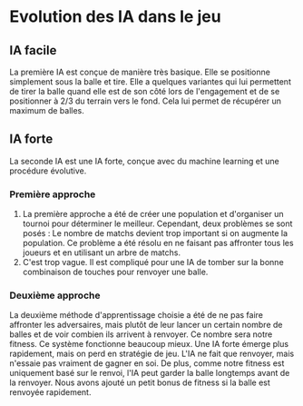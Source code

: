 # Evolution des IA dans le jeu
## IA facile
La première IA est conçue de manière très basique. Elle se positionne simplement sous la balle et tire. Elle a quelques variantes qui lui permettent de tirer la balle quand elle est de son côté lors de l'engagement et de se positionner à 2/3 du terrain vers le fond. Cela lui permet de récupérer un maximum de balles.
## IA forte
La seconde IA est une IA forte, conçue avec du machine learning et une procédure évolutive.
### Première approche
1. La première approche a été de créer une population et d'organiser un tournoi pour déterminer le meilleur. Cependant, deux problèmes se sont posés :
Le nombre de matchs devient trop important si on augmente la population. Ce problème a été résolu en ne faisant pas affronter tous les joueurs et en utilisant un arbre de matchs.
2. C'est trop vague. Il est compliqué pour une IA de tomber sur la bonne combinaison de touches pour renvoyer une balle.
### Deuxième approche
La deuxième méthode d'apprentissage choisie a été de ne pas faire affronter les adversaires, mais plutôt de leur lancer un certain nombre de balles et de voir combien ils arrivent à renvoyer. Ce nombre sera notre fitness.  Ce système fonctionne beaucoup mieux. Une IA forte émerge plus rapidement, mais on perd en stratégie de jeu. L'IA ne fait que renvoyer, mais n'essaie pas vraiment de gagner en soi.  De plus, comme notre fitness est uniquement basé sur le renvoi, l'IA peut garder la balle longtemps avant de la renvoyer. Nous avons ajouté un petit bonus de fitness si la balle est renvoyée rapidement.